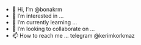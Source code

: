 - 👋 Hi, I’m @bonakrm
- 👀 I’m interested in ...
- 🌱 I’m currently learning ...
- 💞️ I’m looking to collaborate on ...
- 📫 How to reach me ... telegram @kerimkorkmaz

<!---
bonakrm/bonakrm is a ✨ special ✨ repository because its `README.md` (this file) appears on your GitHub profile.
You can click the Preview link to take a look at your changes.
--->

